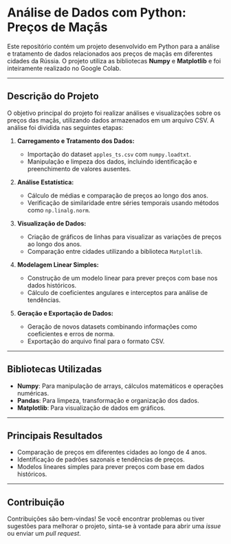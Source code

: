 # **Análise de Dados com Python: Preços de Maçãs**

Este repositório contém um projeto desenvolvido em Python para a análise e tratamento de dados relacionados aos preços de maçãs em diferentes cidades da Rússia.
O projeto utiliza as bibliotecas **Numpy** e **Matplotlib** e foi inteiramente realizado no Google Colab.

---

## **Descrição do Projeto**

O objetivo principal do projeto foi realizar análises e visualizações sobre os preços das maçãs, utilizando dados armazenados em um arquivo CSV. A análise foi dividida nas seguintes etapas:

1. **Carregamento e Tratamento dos Dados:**
   - Importação do dataset `apples_ts.csv` com `numpy.loadtxt`.
   - Manipulação e limpeza dos dados, incluindo identificação e preenchimento de valores ausentes.

2. **Análise Estatística:**
   - Cálculo de médias e comparação de preços ao longo dos anos.
   - Verificação de similaridade entre séries temporais usando métodos como `np.linalg.norm`.

3. **Visualização de Dados:**
   - Criação de gráficos de linhas para visualizar as variações de preços ao longo dos anos.
   - Comparação entre cidades utilizando a biblioteca `Matplotlib`.

4. **Modelagem Linear Simples:**
   - Construção de um modelo linear para prever preços com base nos dados históricos.
   - Cálculo de coeficientes angulares e interceptos para análise de tendências.

5. **Geração e Exportação de Dados:**
   - Geração de novos datasets combinando informações como coeficientes e erros de norma.
   - Exportação do arquivo final para o formato CSV.

---

## **Bibliotecas Utilizadas**

- **Numpy**: Para manipulação de arrays, cálculos matemáticos e operações numéricas.
- **Pandas**: Para limpeza, transformação e organização dos dados.
- **Matplotlib**: Para visualização de dados em gráficos.

---

## **Principais Resultados**

- Comparação de preços em diferentes cidades ao longo de 4 anos.
- Identificação de padrões sazonais e tendências de preços.
- Modelos lineares simples para prever preços com base em dados históricos.

---

## **Contribuição**

Contribuições são bem-vindas! Se você encontrar problemas ou tiver sugestões para melhorar o projeto, sinta-se à vontade para abrir uma _issue_ ou enviar um _pull request_.


